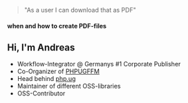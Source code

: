 > "As a user I can download that as PDF"

#### <!-- .element: class="fragment" --> when and how to create PDF-files



## Hi, I'm Andreas

* Workflow-Integrator @ Germanys #1 Corporate Publisher
* Co-Organizer of [PHPUGFFM](http://phpugffm.de)
* Head behind [php.ug](https://php.ug)
* Maintainer of different OSS-libraries
* OSS-Contributor
